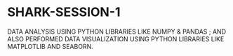 # SHARK-SESSION-1
DATA ANALYSIS USING PYTHON LIBRARIES LIKE NUMPY & PANDAS ; AND ALSO PERFORMED DATA VISUALIZATION USING PYTHON LIBRARIES LIKE MATPLOTLIB AND SEABORN.
